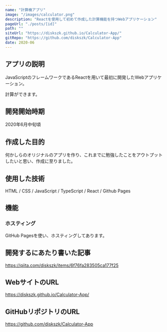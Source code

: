 ```yaml
---
name: "計算機アプリ"
image: "/images/calculator.png"
description: "Reactを使用して初めて作成した計算機能を持つWebアプリケーション"
pageUrl: "./posts/[id]"
path: ""
siteUrl: "https://diskszk.github.io/Calculator-App/"
gitRepo: "https://github.com/diskszk/Calculator-App"
date: 2020-06
---
```


## アプリの説明
JavaScriptのフレームワークであるReactを用いて最初に開発したWebアプリケーション。

計算ができます。

## 開発開始時期
2020年6月中旬頃

## 作成した目的
何かしらのオリジナルのアプリを作り、これまでに勉強したことをアウトプットしたいと思い、作成に至りました。

## 使用した技術
HTML / CSS / JavaScript / TypeScript / React / Github Pages

## 機能
### ホスティング
GitHub Pagesを使い、ホスティングしてあります。

## 開発するにあたり書いた記事
https://qiita.com/diskszk/items/6f76fa283505ca177f25

## WebサイトのURL
https://diskszk.github.io/Calculator-App/

## GitHubリポジトリのURL
https://github.com/diskszk/Calculator-App